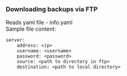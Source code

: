 ### Downloading backups via FTP

Reads yaml file - info.yaml\
Sample file content:
~~~~~~~~
server:
    address: <ip>
    username: <username>
    password: <password>
    source: <path to directory in ftp>
    destination: <path to local directory>
~~~~~~~~
